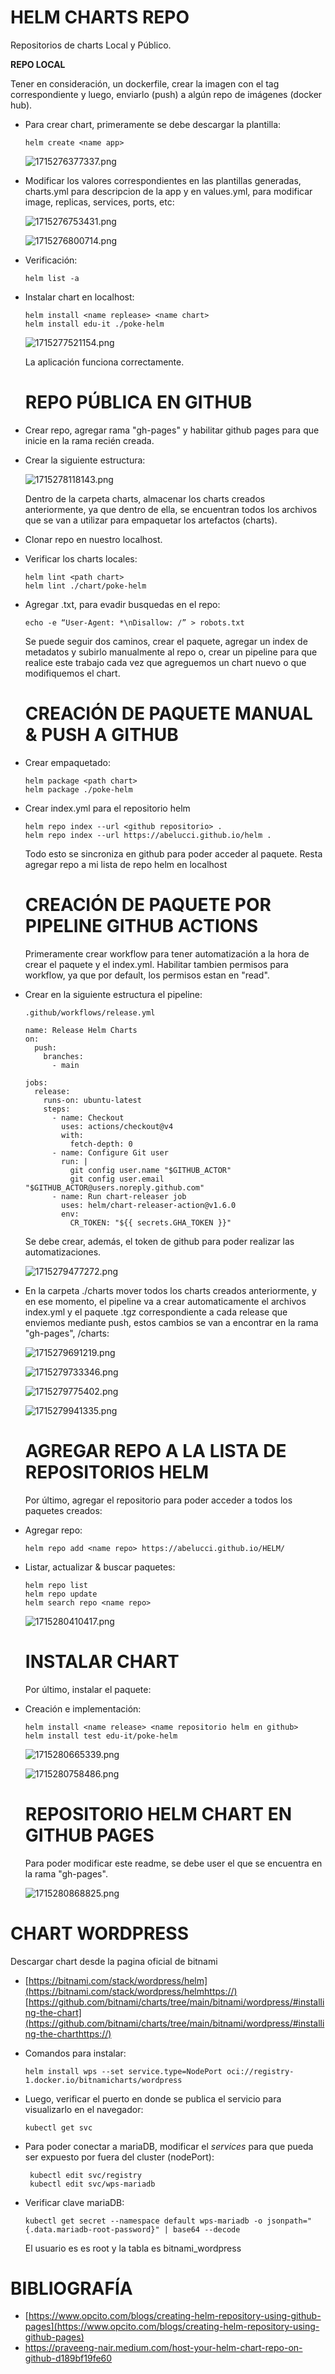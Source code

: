 # **HELM CHARTS REPO**

Repositorios de charts Local y Público.

**REPO LOCAL**

Tener en consideración, un dockerfile, crear la imagen con el tag correspondiente y luego, enviarlo (push) a algún repo de imágenes (docker hub).

* Para crear chart, primeramente se debe descargar la plantilla:

  ```
  helm create <name app> 
  ```

  ![1715276377337.png](./images/1715276377337.png)
* Modificar los valores correspondientes en las plantillas generadas, charts.yml para descripcion de la app y en values.yml, para modificar image, replicas, services, ports, etc:

  ![1715276753431.png](./images/1715276753431.png)

  ![1715276800714.png](./images/1715276800714.png)
* Verificación:

  ```
  helm list -a
  ```
* Instalar chart en localhost:

  ```
  helm install <name replease> <name chart>
  helm install edu-it ./poke-helm
  ```

  ![1715277521154.png](./images/1715277521154.png)

  La aplicación funciona correctamente.

  # **REPO PÚBLICA EN GITHUB**
* Crear repo, agregar rama "gh-pages" y habilitar github pages para que inicie en la rama recién creada.
* Crear la siguiente estructura:

  ![1715278118143.png](./images/1715278118143.png)

  Dentro de la carpeta charts, almacenar los charts creados anteriormente, ya que dentro de ella, se encuentran todos los archivos que se van a utilizar para empaquetar los artefactos (charts).
* Clonar repo en nuestro localhost.
* Verificar los charts locales:

  ```
  helm lint <path chart>
  helm lint ./chart/poke-helm
  ```
* Agregar .txt, para evadir busquedas en el repo:

  ```
  echo -e “User-Agent: *\nDisallow: /” > robots.txt
  ```

  Se puede seguir dos caminos, crear el paquete, agregar un index de metadatos y subirlo manualmente al repo o, crear un pipeline para que realice este trabajo cada vez que agreguemos un chart nuevo o que modifiquemos el chart.

  # **CREACIÓN DE PAQUETE MANUAL & PUSH A GITHUB**
* Crear empaquetado:

  ```
  helm package <path chart>
  helm package ./poke-helm
  ```
* Crear index.yml para el repositorio helm

  ```
  helm repo index --url <github repositorio> .
  helm repo index --url https://abelucci.github.io/helm .
  ```

  Todo esto se sincroniza en github para poder acceder al paquete.
  Resta agregar repo a mi lista de repo helm en localhost

  # **CREACIÓN DE PAQUETE POR PIPELINE GITHUB ACTIONS**

  Primeramente crear workflow para tener automatización a la hora de crear el paquete y el index.yml. Habilitar tambien permisos para workflow, ya que por default, los permisos estan en "read".
* Crear en la siguiente estructura el pipeline:

  ```
  .github/workflows/release.yml
  ```

  ```
  name: Release Helm Charts
  on:
    push:
      branches:
        - main

  jobs:
    release:
      runs-on: ubuntu-latest
      steps:
        - name: Checkout
          uses: actions/checkout@v4
          with:
            fetch-depth: 0
        - name: Configure Git user
          run: |
            git config user.name "$GITHUB_ACTOR"
            git config user.email "$GITHUB_ACTOR@users.noreply.github.com"
        - name: Run chart-releaser job
          uses: helm/chart-releaser-action@v1.6.0
          env:
            CR_TOKEN: "${{ secrets.GHA_TOKEN }}"
  ```

  Se debe crear, además, el token de github para poder realizar las automatizaciones.

  ![1715279477272.png](./images/1715279477272.png)
* En la carpeta ./charts mover todos los charts creados anteriormente, y en ese momento, el pipeline va a crear automaticamente el archivos index.yml y el paquete .tgz correspondiente a cada release que enviemos mediante push, estos cambios se van a encontrar en la rama "gh-pages", /charts:

  ![1715279691219.png](./images/1715279691219.png)

  ![1715279733346.png](./images/1715279733346.png)

  ![1715279775402.png](./images/1715279775402.png)

  ![1715279941335.png](./images/1715279941335.png)

  # A**GREGAR REPO A LA LISTA DE REPOSITORIOS HELM**

  Por último, agregar el repositorio para poder acceder a todos los paquetes creados:
* Agregar repo:

  ```
  helm repo add <name repo> https://abelucci.github.io/HELM/
  ```
* Listar, actualizar & buscar paquetes:

  ```
  helm repo list
  helm repo update
  helm search repo <name repo>
  ```

  ![1715280410417.png](./images/1715280410417.png)

  # **INSTALAR CHART**

  Por último, instalar el paquete:
* Creación e implementación:

  ```
  helm install <name release> <name repositorio helm en github>
  helm install test edu-it/poke-helm
  ```

  ![1715280665339.png](./images/1715280665339.png)

  ![1715280758486.png](./images/1715280758486.png)

  # **REPOSITORIO HELM CHART EN GITHUB PAGES**

  Para poder modificar este readme, se debe user el que se encuentra en la rama "gh-pages".

  ![1715280868825.png](./images/1715280868825.png)

# **CHART WORDPRESS**

Descargar chart desde la pagina oficial de bitnami

* [https://bitnami.com/stack/wordpress/helm](https://bitnami.com/stack/wordpress/helmhttps://)
  [https://github.com/bitnami/charts/tree/main/bitnami/wordpress/#installing-the-chart](https://github.com/bitnami/charts/tree/main/bitnami/wordpress/#installing-the-charthttps://)
* Comandos para instalar:

  ```
  helm install wps --set service.type=NodePort oci://registry-1.docker.io/bitnamicharts/wordpress 
  ```
* Luego, verificar el puerto en donde se publica el servicio para visualizarlo en el navegador:

  ```
  kubectl get svc
  ```
* Para poder conectar a mariaDB, modificar el *services* para que pueda ser expuesto por fuera del cluster (nodePort):

  ```
   kubectl edit svc/registry
   kubectl edit svc/wps-mariadb  
  ```
* Verificar clave mariaDB:

  ```
  kubectl get secret --namespace default wps-mariadb -o jsonpath="{.data.mariadb-root-password}" | base64 --decode
  ```

  El usuario es es root y la tabla es bitnami_wordpress

# **BIBLIOGRAFÍA**

* [https://www.opcito.com/blogs/creating-helm-repository-using-github-pages](https://www.opcito.com/blogs/creating-helm-repository-using-github-pages)
* https://praveeng-nair.medium.com/host-your-helm-chart-repo-on-github-d189bf19fe60
